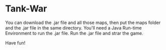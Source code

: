 # Tank-War 

  You can download the .jar file and all those maps, then put the maps folder and the .jar file in the same directory. 
  You'll need a Java Run-time Environment to run the .jar file. 
  Run the .jar file and strar the game. 
  
  Have fun!
